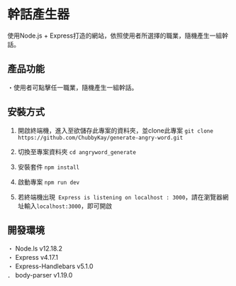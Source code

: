 # 幹話產生器
使用Node.js + Express打造的網站，依照使用者所選擇的職業，隨機產生一組幹話。

## 產品功能 
・使用者可點擊任一職業，隨機產生一組幹話。

## 安裝方式 
1. 開啟終端機，進入至欲儲存此專案的資料夾，並clone此專案
`git clone https://github.com/ChubbyKay/generate-angry-word.git`

2. 切換至專案資料夾
`cd angryword_generate `

3. 安裝套件
`npm install`

4. 啟動專案
`npm run dev`

5. 若終端機出現` Express is listening on localhost : 3000`，請在瀏覽器網址輸入` localhost:3000 `，即可開啟

## 開發環境
・ Node.ls v12.18.2<br>
・ Express v4.17.1<br>
・ Express-Handlebars v5.1.0<br>
． body-parser v1.19.0<br>
